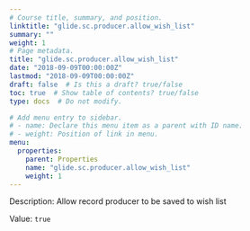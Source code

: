 ```yaml
---
# Course title, summary, and position.
linktitle: "glide.sc.producer.allow_wish_list"
summary: ""
weight: 1
# Page metadata.
title: "glide.sc.producer.allow_wish_list"
date: "2018-09-09T00:00:00Z"
lastmod: "2018-09-09T00:00:00Z"
draft: false  # Is this a draft? true/false
toc: true  # Show table of contents? true/false
type: docs  # Do not modify.

# Add menu entry to sidebar.
# - name: Declare this menu item as a parent with ID name.
# - weight: Position of link in menu.
menu:
  properties:
    parent: Properties
    name: "glide.sc.producer.allow_wish_list"
    weight: 1
---
```


Description: Allow record producer to be saved to wish list


Value: `true`